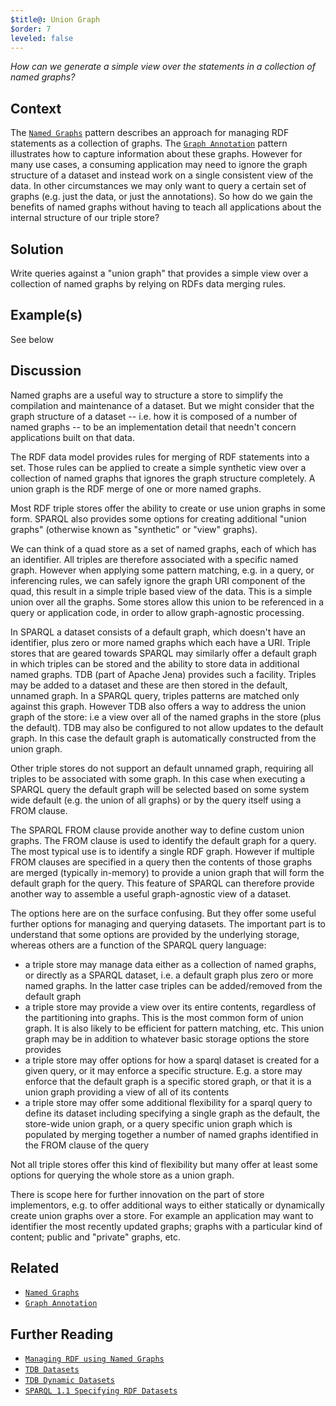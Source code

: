 ```yaml
---
$title@: Union Graph
$order: 7
leveled: false
---
```


*How can we generate a simple view over the statements in a collection of named graphs?*

## Context

The [`Named Graphs`](../chapter-5/named-graphs) pattern describes an approach for managing RDF statements as a collection of graphs.
The [`Graph Annotation`](../chapter-5/graph-annotation) pattern illustrates how to capture information about these graphs. However for many use cases, a consuming application may need to ignore the graph structure of a dataset and instead work on a single consistent view of the data. In other circumstances we may only want to query a certain set of graphs (e.g. just the data, or just the annotations). So how do we gain the benefits of named graphs without having to teach all applications about the internal structure of our triple store?

## Solution

Write queries against a "union graph" that provides a simple view over a collection of named graphs by relying on RDFs data merging rules.

## Example(s)

See below

## Discussion

Named graphs are a useful way to structure a store to simplify the compilation and maintenance of a dataset. But we might consider that the graph structure of a dataset -- i.e. how it is composed of a number of named graphs -- to be an implementation detail that needn't concern applications built on that data.

The RDF data model provides rules for merging of RDF statements into a set. Those rules can be applied to create a simple synthetic view over a collection of named graphs that ignores the graph structure completely. A union graph is the RDF merge of one or more named graphs.

Most RDF triple stores offer the ability to create or use union graphs in some form. SPARQL also provides some options for creating additional "union graphs" (otherwise known as "synthetic" or "view" graphs).

We can think of a quad store as a set of named graphs, each of which has an identifier. All triples are therefore associated with a specific named graph. However when applying some pattern matching, e.g. in a query, or inferencing rules, we can safely ignore the graph URI component of the quad, this result in a simple triple based view of the data. This is a simple union over all the graphs. Some stores allow this union to be referenced in a query or application code, in order to allow graph-agnostic processing.

In SPARQL a dataset consists of a default graph, which doesn't have an identifier, plus zero or more named graphs which each have a URI. Triple stores that are geared towards SPARQL may similarly offer a default graph in which triples can be stored and the ability to store data in additional named graphs. TDB (part of Apache Jena) provides such a facility. Triples may be added to a dataset and these are then stored in the default, unnamed graph. In a SPARQL query, triples patterns are matched only against this graph. However TDB also offers a way to address the union graph of the store: i.e a view over all of the named graphs in the store (plus the default). TDB may also be configured to not allow updates to the default graph. In this case the default graph is automatically constructed from the union graph.

Other triple stores do not support an default unnamed graph, requiring all triples to be associated with some graph. In this case when executing a SPARQL query the default graph will be selected based on some system wide default (e.g. the union of all graphs) or by the query itself using a FROM clause.

The SPARQL FROM clause provide another way to define custom union graphs. The FROM clause is used to identify the default graph for a query. The most typical use is to identify a single RDF graph. However if multiple FROM clauses are specified in a query then the contents of those graphs are merged (typically in-memory) to provide a union graph that will form the default graph for the query. This feature of SPARQL can therefore provide another way to assemble a useful graph-agnostic view of a dataset.

The options here are on the surface confusing. But they offer some useful further options for managing and querying datasets. The important part is to understand that some options are provided by the underlying storage, whereas others are a function of the SPARQL query language:

- a triple store may manage data either as a collection of named graphs, or directly as a SPARQL dataset, i.e. a default graph plus zero or more named graphs. In the latter case triples can be added/removed from the default graph
- a triple store may provide a view over its entire contents, regardless of the partitioning into graphs. This is the most common form of union graph. It is also likely to be efficient for pattern matching, etc. This union graph may be in addition to whatever basic storage options the store provides
- a triple store may offer options for how a sparql dataset is created for a given query, or it may enforce a specific structure. E.g. a store may enforce that the default graph is a specific stored graph, or that it is a union graph providing a view of all of its contents
- a triple store may offer some additional flexibility for a sparql query to define its dataset including specifying a single graph as the default, the store-wide union graph, or a query specific union graph which is populated by merging together a number of named graphs identified in the FROM clause of the query

Not all triple stores offer this kind of flexibility but many offer at least some options for querying the whole store as a union graph.

There is scope here for further innovation on the part of store implementors, e.g. to offer additional ways to either statically or dynamically create union graphs over a store. For example an application may want to identifier the most recently updated graphs; graphs with a particular kind of content; public and "private" graphs, etc.

## Related

- [`Named Graphs`](../chapter-5/named-graphs)
- [`Graph Annotation`](../chapter-5/graph-annotation)

## Further Reading

- [`Managing RDF using Named Graphs`](https://blog.ldodds.com/2009/11/05/managing-rdf-using-named-graphs/)
- [`TDB Datasets`](https://jena.apache.org/documentation/tdb/datasets.html)
- [`TDB Dynamic Datasets`](https://jena.apache.org/documentation/tdb/dynamic_datasets.html)
- [`SPARQL 1.1 Specifying RDF Datasets`](https://www.w3.org/TR/rdf-sparql-query/)

